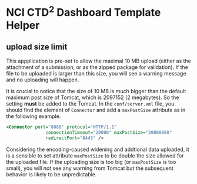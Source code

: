# NCI CTD<sup>2</sup> Dashboard Template Helper

## upload size limit

This appplication is pre-set to allow the maximal 10 MB upload (either as the attachment of a submission, or as the zipped package for validation).
If the file to be uploaded is larger than this size, you will see a warning message and no uploading will happen.

It is crucial to notice that the size of 10 MB is much bigger than the default maximum post size of Tomcat, which is 2097152 (2 megabytes).
So the setting **must** be added to the Tomcat. In the `conf/server.xml` file, you should find the element of `Connector`
and add a `maxPostSize` attribute as in the following example.

```xml
<Connector port="8080" protocol="HTTP/1.1"
               connectionTimeout="20000" maxPostSize="20000000"
               redirectPort="8443" />
```

Considering the encoding-caused widening and addtional data uploaded,
it is a sensible to set attribute `maxPostSize` to be double the size allowed for the uploaded file.
If the uploading size is too big (or `maxPostSize` is too small),
you will *not* see any warning from Tomcat but the subsequent behavior is likely to be unpredictable.